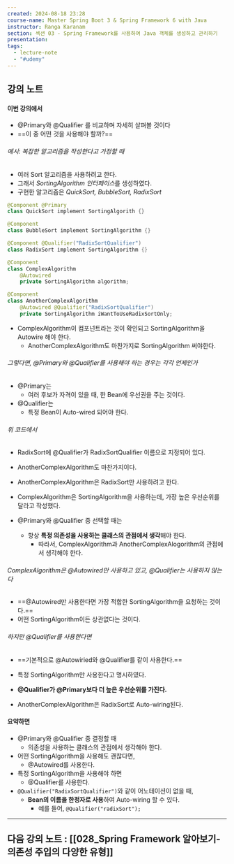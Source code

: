 ```yaml
---
created: 2024-08-18 23:28
course-name: Master Spring Boot 3 & Spring Framework 6 with Java
instructor: Ranga Karanam
section: 섹션 03 - Spring Framework를 사용하여 Java 객체를 생성하고 관리하기
presentation: 
tags:
  - lecture-note
  - "#udemy"
---
```

## 강의 노트
#### 이번 강의에서
- @Primary와 @Qualifier 를 비교하며 자세히 살펴볼 것이다
- ==이 중 어떤 것을 사용해야 할까?==

###### 예시: 복잡한 알고리즘을 작성한다고 가정할 때
- 여러 Sort 알고리즘을 사용하려고 한다.
- 그래서 *SortingAlgorithm 인터페이스*를 생성하였다.
- 구현한 알고리즘은 *QuickSort, BubbleSort, RadixSort* 
```java
@Component @Primary
class QuickSort implement SortingAlgorith {}

@Component
class BubbleSort implement SortingAlgorithm {}

@Component @Qualifier("RadixSortQualifier")
class RadixSort implement SortingAlgorithm {}

@Component
class ComplexAlgorithm
	@Autowired
	private SortingAlgorithm algorithm;

@Component
class AnotherComplexAlgorithm
	@Autowired @Qualifier("RadixSortQualifier")
	private SortingAlgorithm iWantToUseRadixSortOnly;
```
- ComplexAlgorithm이 컴포넌트라는 것이 확인되고 SortingAlgorithm을 Autowire 해야 한다.
	- AnotherComplexAlgorithm도 마찬가지로 SortingAlgorithm 써야한다.

###### 그렇다면, @Primary와 @Qualifier를 사용해야 하는 경우는 각각 언제인가
- @Primary는 
	- 여러 후보가 자격이 있을 때, 한 Bean에 우선권을 주는 것이다.
- @Qualifier는
	- 특정 Bean이 Auto-wired 되어야 한다.

###### 위 코드에서
- RadixSort에 @Qualifier가 RadixSortQualifier 이름으로 지정되어 있다.
- AnotherComplexAlgorithm도 마찬가지이다.

- AnotherComplexAlgorithm은 RadixSort만 사용하려고 한다.
- ComplexAlgorithm은 SortingAlgorithm을 사용하는데, 가장 높은 우선순위를 달라고 작성했다.

- @Primary와 @Qualifier 중 선택할 때는 
	- 항상 **특정 의존성을 사용하는 클래스의 관점에서 생각**해야 한다.
		- 따라서, ComplexAlgorithm과 AnotherComplexAlogorithm의 관점에서 생각해야 한다.

###### ComplexAlgorithm은 @Autowired만 사용하고 있고, @Qualifier는 사용하지 않는다
- ==@Autowired만 사용한다면 가장 적합한 SortingAlgorithm을 요청하는 것이다.==
- 어떤 SortingAlgorithm이든 상관없다는 것이다.

###### 하지만 @Qualifier를 사용한다면 
- ==기본적으로 @Autowiried와 @Qualifier를 같이 사용한다.==
- 특정 SortingAlgorithm만 사용한다고 명시하였다.
- **@Qualifier가 @Primary보다 더 높은 우선순위를 가진다.**

- AnotherComplexAlgorithm은 RadixSort로 Auto-wiring된다.

#### 요약하면
- @Primary와 @Qualifier 중 결정할 때
	- 의존성을 사용하는 클래스의 관점에서 생각해야 한다.
- 어떤 SortingAlgorithm을 사용해도 괜찮다면,
	- @Autowired를 사용한다.
- 특정 SortingAlgorithm을 사용해야 하면
	- @Qualifier를 사용한다.
- `@Qualifier("RadixSortQualifier")`와 같이 어노테이션이 없을 때,
	- **Bean의 이름을 한정자로 사용**하여 Auto-wiring 할 수 있다.
		- 예를 들어, `@Qualifier("radixSort");`
---
## 다음 강의 노트 : [[028_Spring Framework 알아보기-의존성 주입의 다양한 유형]]
